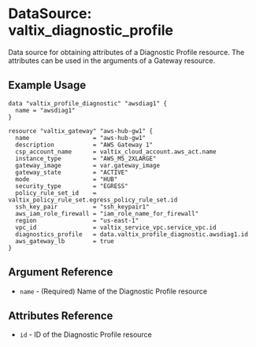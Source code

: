 # DataSource: valtix_diagnostic_profile
Data source for obtaining attributes of a Diagnostic Profile resource.  The attributes can be used in the arguments of a Gateway resource.

## Example Usage
```hcl
data "valtix_profile_diagnostic" "awsdiag1" {
  name = "awsdiag1"
}

resource "valtix_gateway" "aws-hub-gw1" {
  name                  = "aws-hub-gw1"
  description           = "AWS Gateway 1"
  csp_account_name      = valtix_cloud_account.aws_act.name
  instance_type         = "AWS_M5_2XLARGE"
  gateway_image         = var.gateway_image
  gateway_state         = "ACTIVE"
  mode                  = "HUB"
  security_type         = "EGRESS"
  policy_rule_set_id    = valtix_policy_rule_set.egress_policy_rule_set.id
  ssh_key_pair          = "ssh_keypair1"
  aws_iam_role_firewall = "iam_role_name_for_firewall"
  region                = "us-east-1"
  vpc_id                = valtix_service_vpc.service_vpc.id
  diagnostics_profile   = data.valtix_profile_diagnostic.awsdiag1.id
  aws_gateway_lb        = true
}
```

## Argument Reference
* `name` - (Required) Name of the Diagnostic Profile resource

## Attributes Reference
* `id` - ID of the Diagnostic Profile resource